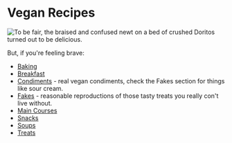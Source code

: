 # Vegan Recipes

![](https://imgs.xkcd.com/comics/recipes.png "To be fair, the braised and confused newt on a bed of crushed Doritos turned out to be delicious.")

But, if you're feeling brave:

* [Baking](baking)
* [Breakfast](breakfast)
* [Condiments](condiments) - real vegan condiments, check the Fakes section for things like sour cream.
* [Fakes](fakes) - reasonable reproductions of those tasty treats you really con't live without.
* [Main Courses](mains)
* [Snacks](snacks)
* [Soups](soup)
* [Treats](treats)
